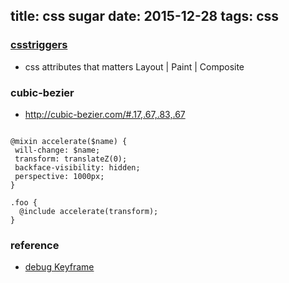 title: css sugar
date: 2015-12-28
tags: css
---

### [csstriggers][1]

- css attributes that matters Layout | Paint | Composite


### cubic-bezier

- http://cubic-bezier.com/#.17,.67,.83,.67


<!--more-->


```

@mixin accelerate($name) {
 will-change: $name;
 transform: translateZ(0);
 backface-visibility: hidden;
 perspective: 1000px;
}

.foo {
  @include accelerate(transform);
}

```


### reference
- [debug Keyframe][2]






[1]: http://csstriggers.com/ "csstriggers"
[2]:http://www.w3ctech.com/topic/1472 "debug Keyframe"


